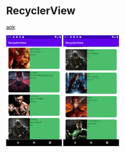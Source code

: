 # RecyclerView
[apk](https://github.com/mica-reyes/RecyclerView/blob/main/app-debug.apk)

<img src="https://github.com/mica-reyes/RecyclerView/blob/main/Screenshot_20220728_171052.png" width=30% height=30%>    <img src="https://github.com/mica-reyes/RecyclerView/blob/main/Screenshot_20220728_171146.png" width=30% height=30%>
